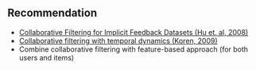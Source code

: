## Recommendation

- [Collaborative Filtering for Implicit Feedback Datasets (Hu et. al, 2008)](http://doi.org/10.1109/ICDM.2008.22)
- [Collaborative filtering with temporal dynamics (Koren, 2009)](http://doi.org/10.1145/1557019.1557072)
- Combine collaborative filtering with feature-based approach (for both users and items)
